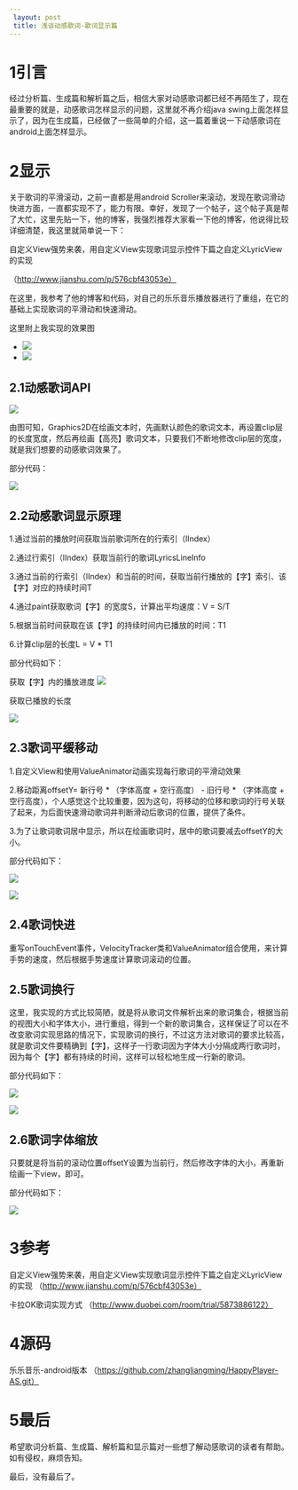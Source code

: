 ```yaml
---
 layout: post
 title: 浅谈动感歌词-歌词显示篇
---
```


# 1引言 #

经过分析篇、生成篇和解析篇之后，相信大家对动感歌词都已经不再陌生了，现在最重要的就是，动感歌词怎样显示的问题，这里就不再介绍java swing上面怎样显示了，因为在生成篇，已经做了一些简单的介绍，这一篇着重说一下动感歌词在android上面怎样显示。

# 2显示 #

关于歌词的平滑滚动，之前一直都是用android Scroller来滚动，发现在歌词滑动快进方面，一直都实现不了，能力有限。幸好，发现了一个帖子，这个帖子真是帮了大忙，这里先贴一下，他的博客，我强烈推荐大家看一下他的博客，他说得比较详细清楚，我这里就简单说一下：

自定义View强势来袭，用自定义View实现歌词显示控件下篇之自定义LyricView的实现

（http://www.jianshu.com/p/576cbf43053e）


在这里，我参考了他的博客和代码，对自己的乐乐音乐播放器进行了重组，在它的基础上实现歌词的平滑动和快速滑动。

这里附上我实现的效果图

- ![](http://i.imgur.com/7UwShO5.gif)
- ![](http://i.imgur.com/Egwcfxs.gif)


## 2.1动感歌词API ##
![](http://i.imgur.com/QHaXJaq.png)

由图可知，Graphics2D在绘画文本时，先画默认颜色的歌词文本，再设置clip层的长度宽度，然后再绘画【高亮】歌词文本，只要我们不断地修改clip层的宽度，就是我们想要的动感歌词效果了。

部分代码：

![](http://i.imgur.com/GxJjRs6.jpg)


## 2.2动感歌词显示原理 ##

1.通过当前的播放时间获取当前歌词所在的行索引（lIndex）

2.通过行索引（lIndex）获取当前行的歌词LyricsLineInfo

3.通过当前的行索引（lIndex）和当前的时间，获取当前行播放的【字】索引、该【字】对应的持续时间T

4.通过paint获取歌词【字】的宽度S，计算出平均速度：V = S/T

5.根据当前时间获取在该【字】的持续时间内已播放的时间：T1

6.计算clip层的长度L = V * T1

部分代码如下：

获取【字】内的播放进度
![](http://i.imgur.com/7T3WfNH.jpg)

获取已播放的长度

![](http://upload-images.jianshu.io/upload_images/4111431-d9d9e05ff0a23e8d.jpg?imageMogr2/auto-orient/strip%7CimageView2/2/w/1240)


## 2.3歌词平缓移动 ##

1.自定义View和使用ValueAnimator动画实现每行歌词的平滑动效果

2.移动距离offsetY= 新行号 * （字体高度 + 空行高度） - 旧行号 * （字体高度 + 空行高度），个人感觉这个比较重要，因为这句，将移动的位移和歌词的行号关联了起来，为后面快速滑动歌词并判断滑动后歌词的位置，提供了条件。

3.为了让歌词歌词居中显示，所以在绘画歌词时，居中的歌词要减去offsetY的大小。

部分代码如下：

![](http://upload-images.jianshu.io/upload_images/4111431-f5ce7fd8db7221df.jpg?imageMogr2/auto-orient/strip%7CimageView2/2/w/1240)

![](http://upload-images.jianshu.io/upload_images/4111431-23967be87389ce4b.jpg?imageMogr2/auto-orient/strip%7CimageView2/2/w/1240)



## 2.4歌词快进 ##

重写onTouchEvent事件，VelocityTracker类和ValueAnimator组合使用，来计算手势的速度，然后根据手势速度计算歌词滚动的位置。

## 2.5歌词换行 ##

这里，我实现的方式比较简陋，就是将从歌词文件解析出来的歌词集合，根据当前的视图大小和字体大小，进行重组，得到一个新的歌词集合，这样保证了可以在不改变歌词实现思路的情况下，实现歌词的换行，不过这方法对歌词的要求比较高，就是歌词文件要精确到【字】，这样子一行歌词因为字体大小分隔成两行歌词时，因为每个【字】都有持续的时间，这样可以轻松地生成一行新的歌词。

部分代码如下：

![](http://upload-images.jianshu.io/upload_images/4111431-5ca619466d70dc24.jpg?imageMogr2/auto-orient/strip%7CimageView2/2/w/1240)

![](http://upload-images.jianshu.io/upload_images/4111431-4a0ad8a76ad2e1c3.jpg?imageMogr2/auto-orient/strip%7CimageView2/2/w/1240)



## 2.6歌词字体缩放 ##

只要就是将当前的滚动位置offsetY设置为当前行，然后修改字体的大小，再重新绘画一下view，即可。

部分代码如下：

![](http://upload-images.jianshu.io/upload_images/4111431-1d9091f71ed3ca60.jpg?imageMogr2/auto-orient/strip%7CimageView2/2/w/1240)


# 3参考 #

自定义View强势来袭，用自定义View实现歌词显示控件下篇之自定义LyricView的实现
（http://www.jianshu.com/p/576cbf43053e）

卡拉OK歌词实现方式
（http://www.duobei.com/room/trial/5873886122）

# 4源码 #

乐乐音乐-android版本
（https://github.com/zhangliangming/HappyPlayer-AS.git）

# 5最后 #

希望歌词分析篇、生成篇、解析篇和显示篇对一些想了解动感歌词的读者有帮助。如有侵权，麻烦告知。

最后，没有最后了。
